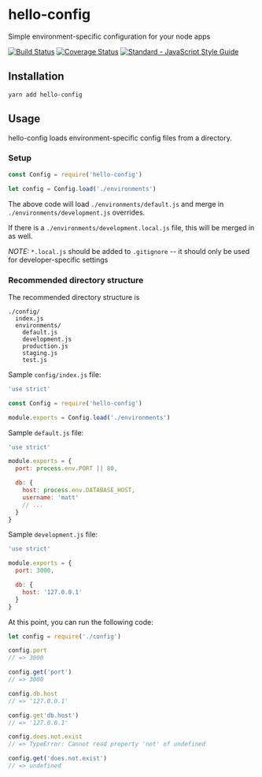 # hello-config

Simple environment-specific configuration for your node apps

[![Build Status](https://img.shields.io/travis/hello-framework/hello-config/master.svg)](https://travis-ci.org/hello-framework/hello-config)
[![Coverage Status](https://img.shields.io/coveralls/hello-framework/hello-config.svg)](https://coveralls.io/github/hello-framework/hello-config)
[![Standard - JavaScript Style Guide](https://img.shields.io/badge/code%20style-standard-brightgreen.svg)](http://standardjs.com/)

## Installation

```
yarn add hello-config
```

## Usage

hello-config loads environment-specific config files from a directory.

### Setup

```js
const Config = require('hello-config')

let config = Config.load('./environments')
```

The above code will load `./environments/default.js` and merge in `./environments/development.js` overrides.

If there is a `./environments/development.local.js` file, this will be merged in as well.

*NOTE:* `*.local.js` should be added to `.gitignore` -- it should only be used for developer-specific settings

### Recommended directory structure

The recommended directory structure is

```
./config/
  index.js
  environments/
    default.js
    development.js
    production.js
    staging.js
    test.js
```


Sample `config/index.js` file:

```js
'use strict'

const Config = require('hello-config')

module.exports = Config.load('./environments')
```

Sample `default.js` file:

```js
'use strict'

module.exports = {
  port: process.env.PORT || 80,

  db: {
    host: process.env.DATABASE_HOST,
    username: 'matt'
    // ...
  }
}
```

Sample `development.js` file:

```js
'use strict'

module.exports = {
  port: 3000,

  db: {
    host: '127.0.0.1'
  }
}
```

At this point, you can run the following code:

```js
let config = require('./config')

config.port
// => 3000

config.get('port')
// => 3000

config.db.host
// => '127.0.0.1'

config.get'db.host')
// => '127.0.0.1'

config.does.not.exist
// => TypeError: Cannot read property 'not' of undefined

config.get('does.not.exist')
// => undefined
```
